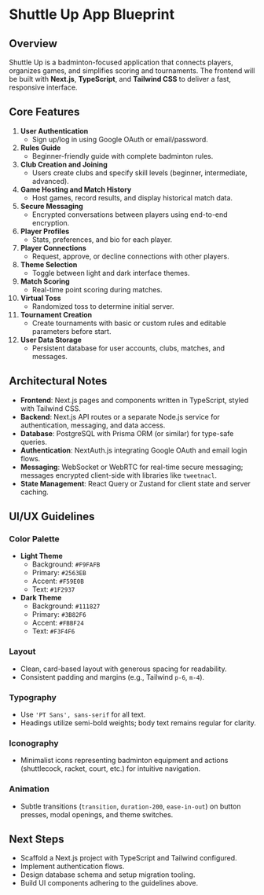 # Shuttle Up App Blueprint

## Overview
Shuttle Up is a badminton-focused application that connects players, organizes games,
and simplifies scoring and tournaments. The frontend will be built with **Next.js**,
**TypeScript**, and **Tailwind CSS** to deliver a fast, responsive interface.

## Core Features
1. **User Authentication**
   - Sign up/log in using Google OAuth or email/password.
2. **Rules Guide**
   - Beginner-friendly guide with complete badminton rules.
3. **Club Creation and Joining**
   - Users create clubs and specify skill levels (beginner, intermediate, advanced).
4. **Game Hosting and Match History**
   - Host games, record results, and display historical match data.
5. **Secure Messaging**
   - Encrypted conversations between players using end-to-end encryption.
6. **Player Profiles**
   - Stats, preferences, and bio for each player.
7. **Player Connections**
   - Request, approve, or decline connections with other players.
8. **Theme Selection**
   - Toggle between light and dark interface themes.
9. **Match Scoring**
   - Real-time point scoring during matches.
10. **Virtual Toss**
    - Randomized toss to determine initial server.
11. **Tournament Creation**
    - Create tournaments with basic or custom rules and editable parameters before start.
12. **User Data Storage**
    - Persistent database for user accounts, clubs, matches, and messages.

## Architectural Notes
- **Frontend**: Next.js pages and components written in TypeScript, styled with Tailwind CSS.
- **Backend**: Next.js API routes or a separate Node.js service for authentication, messaging,
  and data access.
- **Database**: PostgreSQL with Prisma ORM (or similar) for type-safe queries.
- **Authentication**: NextAuth.js integrating Google OAuth and email login flows.
- **Messaging**: WebSocket or WebRTC for real-time secure messaging; messages encrypted
  client-side with libraries like `tweetnacl`.
- **State Management**: React Query or Zustand for client state and server caching.

## UI/UX Guidelines
### Color Palette
- **Light Theme**
  - Background: `#F9FAFB`
  - Primary: `#2563EB`
  - Accent: `#F59E0B`
  - Text: `#1F2937`
- **Dark Theme**
  - Background: `#111827`
  - Primary: `#3B82F6`
  - Accent: `#FBBF24`
  - Text: `#F3F4F6`

### Layout
- Clean, card-based layout with generous spacing for readability.
- Consistent padding and margins (e.g., Tailwind `p-6`, `m-4`).

### Typography
- Use `'PT Sans', sans-serif` for all text.
- Headings utilize semi-bold weights; body text remains regular for clarity.

### Iconography
- Minimalist icons representing badminton equipment and actions (shuttlecock,
  racket, court, etc.) for intuitive navigation.

### Animation
- Subtle transitions (`transition`, `duration-200`, `ease-in-out`) on button presses,
  modal openings, and theme switches.

## Next Steps
- Scaffold a Next.js project with TypeScript and Tailwind configured.
- Implement authentication flows.
- Design database schema and setup migration tooling.
- Build UI components adhering to the guidelines above.

